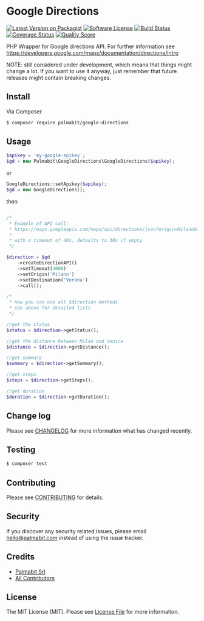 # Google Directions

[![Latest Version on Packagist][ico-version]][link-packagist]
[![Software License][ico-license]](LICENSE.md)
[![Build Status][ico-travis]][link-travis]
[![Coverage Status][ico-scrutinizer]][link-scrutinizer]
[![Quality Score][ico-code-quality]][link-code-quality]


PHP Wrapper for Google directions API.
For further information see https://developers.google.com/maps/documentation/directions/intro

NOTE: still considered under development, which means that things might change a lot. If you want to use it anyway, just remember that future releases might contain breaking changes.

## Install

Via Composer

``` bash
$ composer require palmabit/google-directions
```

## Usage

``` php
$apikey = 'my-google-apikey';
$gd = new Palmabit\GoogleDirections\GoogleDirections($apikey);
```

or

``` php
GoogleDirections::setApikey($apikey);
$gd = new GoogleDirections();
```
then

``` php

/*
 * Example of API call:
 * https://maps.googleapis.com/maps/api/directions/json?origin=Milano&destination=Venezia&key=my-google-apikey
 *
 * with a timeout of 40s, defaults to 30s if empty
 */

$direction = $gd
    ->createDirectionAPI()
    ->setTimeout(4000)
    ->setOrigin('Milano')
    ->setDestination('Verona')
    ->call();

/*
 * now you can use all $direction methods
 * see above for detailed lists
 */

//get the status
$status = $direction->getStatus();

//get the distance between Milan and Venice
$distance = $direction->getDistance();

//get summary
$summary = $direction->getSummary();

//get steps
$steps = $direction->getSteps();

//get duration
$duration = $direction->getDuration();


```



## Change log

Please see [CHANGELOG](CHANGELOG.md) for more information what has changed recently.

## Testing

``` bash
$ composer test
```

## Contributing

Please see [CONTRIBUTING](CONTRIBUTING.md) for details.

## Security

If you discover any security related issues, please email hello@palmabit.com instead of using the issue tracker.

## Credits

- [Palmabit Srl][link-author]
- [All Contributors][link-contributors]

## License

The MIT License (MIT). Please see [License File](LICENSE.md) for more information.

[ico-version]: https://img.shields.io/packagist/v/palmabit/google-directions.svg?style=flat-square
[ico-license]: https://img.shields.io/badge/license-MIT-brightgreen.svg?style=flat-square
[ico-travis]: https://img.shields.io/travis/Palmabit-IT/google-directions/master.svg?style=flat-square
[ico-scrutinizer]: https://img.shields.io/scrutinizer/coverage/g/Palmabit-IT/google-directions.svg?style=flat-square
[ico-code-quality]: https://img.shields.io/scrutinizer/g/Palmabit-IT/google-directions.svg?style=flat-square
[ico-downloads]: https://img.shields.io/packagist/dt/Palmabit-IT/google-directions.svg?style=flat-square

[link-packagist]: https://packagist.org/packages/palmabit/google-directions
[link-travis]: https://travis-ci.org/Palmabit-IT/google-directions
[link-scrutinizer]: https://scrutinizer-ci.com/g/Palmabit-IT/google-directions/code-structure
[link-code-quality]: https://scrutinizer-ci.com/g/Palmabit-IT/google-directions
[link-author]: https://github.com/Palmabit-IT
[link-contributors]: ../../contributors
